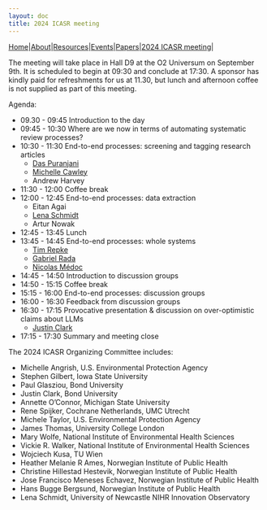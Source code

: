 ```yaml
---
layout: doc
title: 2024 ICASR meeting
---
```

[Home](index.md)|[About](about.md)|[Resources](resources.md)|[Events](events.md)|[Papers](papers.md)|[2024 ICASR meeting](2024_meeting.md)|  


The meeting will take place in Hall D9 at the O2 Universum on September 9th. It is scheduled to begin at 09:30 and conclude at 17:30. A sponsor has kindly paid for refreshments for us at 11.30, but lunch and afternoon coffee is not supplied as part of this meeting.

Agenda:
- 09.30 - 09:45    Introduction to the day
- 09:45 - 10:30    Where are we now in terms of automating systematic review processes?
- 10:30 - 11:30    End-to-end processes: screening and tagging research articles
    - [Das Puranjani](presentations/2024/puranjani.pdf)
    - [Michelle Cawley](presentations/2024/cawley.pdf)
    - Andrew Harvey
- 11:30 - 12:00    Coffee break
- 12:00 - 12:45    End-to-end processes: data extraction
    - Eitan Agai
    - [Lena Schmidt](presentations/2024/schmidt.pdf)
    - Artur Nowak
- 12:45 - 13:45    Lunch
- 13:45 - 14:45    End-to-end processes: whole systems
    - [Tim Repke](presentations/2024/repke.pdf)
    - [Gabriel Rada](presentations/2024/rada.pdf)
    - [Nicolas Médoc](presentations/2024/medoc.pdf)
- 14:45 - 14:50    Introduction to discussion groups
- 14:50 - 15:15    Coffee break
- 15:15 - 16:00    End-to-end processes: discussion groups
- 16:00 - 16:30    Feedback from discussion groups
- 16:30 - 17:15    Provocative presentation & discussion on over-optimistic claims about LLMs
    - [Justin Clark](presentations/2024/clark.pdf)
- 17:15 - 17:30    Summary and meeting close



The 2024 ICASR Organizing Committee includes:  
<ul>
<li>Michelle Angrish, U.S. Environmental Protection Agency</li>
<li>Stephen Gilbert, Iowa State University</li>
<li>Paul Glasziou, Bond University</li>
<li>Justin Clark, Bond University</li>
<li>Annette O’Connor, Michigan State University</li>
<li>Rene Spijker, Cochrane Netherlands, UMC Utrecht</li>
<li>Michele Taylor, U.S. Environmental Protection Agency</li>
<li>James Thomas, University College London</li>
<li>Mary Wolfe, National Institute of Environmental Health Sciences</li>
<li>Vickie R. Walker, National Institute of Environmental Health Sciences</li>
<li>Wojciech Kusa, TU Wien</li>
<li>Heather Melanie R Ames, Norwegian Institute of Public Health</li>
<li>Christine Hillestad Hestevik, Norwegian Institute of Public Health</li>
<li>Jose Francisco Meneses Echavez, Norwegian Institute of Public Health</li>
<li>Hans Bugge Bergsund, Norwegian Institute of Public Health</li>
<li>Lena Schmidt, University of Newcastle NIHR Innovation Observatory</li>
  </ul>

